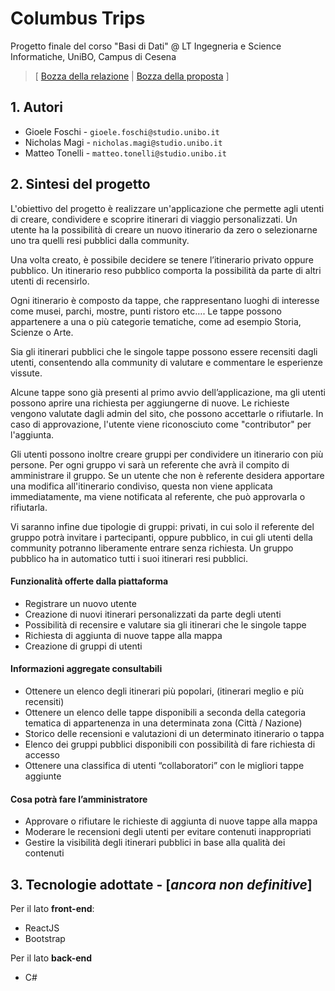 # Columbus Trips
Progetto finale del corso "Basi di Dati" @ LT Ingegneria e Science Informatiche, UniBO, Campus di Cesena

> [ [Bozza della relazione](https://docs.google.com/document/d/1DI6cI03UrMsCICcoU1A4Tx_Fq4yoFpJ9CZ7EPIaAFKM/edit?usp=sharing) | [Bozza della proposta](https://docs.google.com/document/d/1j8iErA8hUOX79HmMjhbMxyUXvszD3qsm9O617dG7VbU/edit?usp=sharing) ]

## 1. Autori
- Gioele Foschi - `gioele.foschi@studio.unibo.it`
- Nicholas Magi - `nicholas.magi@studio.unibo.it`
- Matteo Tonelli - `matteo.tonelli@studio.unibo.it`

## 2. Sintesi del progetto

L'obiettivo del progetto è realizzare un'applicazione che permette agli utenti di creare, condividere e scoprire itinerari di viaggio personalizzati. Un utente ha la possibilità di creare un nuovo itinerario da zero o selezionarne uno tra quelli resi pubblici dalla community.

Una volta creato, è possibile decidere se tenere l’itinerario privato oppure pubblico. Un itinerario reso pubblico comporta la possibilità da parte di altri utenti di recensirlo.

Ogni itinerario è composto da tappe, che rappresentano luoghi di interesse come musei, parchi, mostre, punti ristoro etc…. Le tappe possono appartenere a una o più categorie tematiche, come ad esempio Storia, Scienze o Arte.

Sia gli itinerari pubblici che le singole tappe possono essere recensiti dagli utenti, consentendo alla community di valutare e commentare le esperienze vissute.

Alcune tappe sono già presenti al primo avvio dell’applicazione, ma gli utenti possono aprire una richiesta per aggiungerne di nuove. Le richieste vengono valutate dagli admin del sito, che possono accettarle o rifiutarle. In caso di approvazione, l'utente viene riconosciuto come "contributor" per l'aggiunta.

Gli utenti possono inoltre creare gruppi per condividere un itinerario con più persone. Per ogni gruppo vi sarà un referente che avrà il compito di amministrare il gruppo. Se un utente che non è referente desidera apportare una modifica all'itinerario condiviso, questa non viene applicata immediatamente, ma viene notificata al referente, che può approvarla o rifiutarla.

Vi saranno infine due tipologie di gruppi: privati, in cui solo il referente del gruppo potrà invitare i partecipanti, oppure pubblico, in cui gli utenti della community potranno liberamente entrare senza richiesta. Un gruppo pubblico ha in automatico tutti i suoi itinerari resi pubblici.

#### Funzionalità offerte dalla piattaforma
- Registrare un nuovo utente
- Creazione di nuovi itinerari personalizzati da parte degli utenti
- Possibilità di recensire e valutare sia gli itinerari che le singole tappe
- Richiesta di aggiunta di nuove tappe alla mappa
- Creazione di gruppi di utenti

#### Informazioni aggregate consultabili
- Ottenere un elenco degli itinerari più popolari, (itinerari meglio e più recensiti)
- Ottenere un elenco delle tappe disponibili a seconda della categoria tematica di appartenenza in una determinata zona (Città / Nazione)
- Storico delle recensioni e valutazioni di un determinato itinerario o tappa
- Elenco dei gruppi pubblici disponibili con possibilità di fare richiesta di accesso
- Ottenere una classifica di utenti “collaboratori” con le migliori tappe aggiunte

#### Cosa potrà fare l’amministratore
- Approvare o rifiutare le richieste di aggiunta di nuove tappe alla mappa
- Moderare le recensioni degli utenti per evitare contenuti inappropriati
- Gestire la visibilità degli itinerari pubblici in base alla qualità dei contenuti

## 3. Tecnologie adottate - [*ancora non definitive*]

Per il lato **front-end**:
- ReactJS
- Bootstrap

Per il lato **back-end**
- C#
